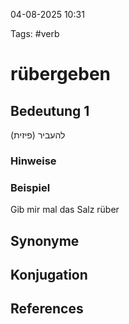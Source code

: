 
04-08-2025 10:31


Tags: #verb

# rübergeben


## Bedeutung 1

להעביר (פיזית)
### Hinweise


### Beispiel
Gib mir mal das Salz rüber


## Synonyme


## Konjugation


## References
